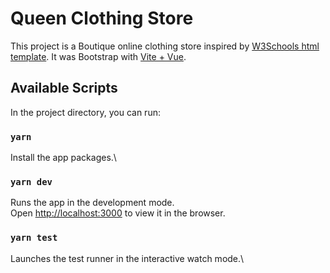 # Queen Clothing Store

This project is a Boutique online clothing store inspired by [W3Schools html template](https://www.w3schools.com/w3css/tryit.asp?filename=tryw3css_templates_clothing_store&stacked=h).
It was Bootstrap with [Vite + Vue](https://github.com/vitejs/vite).

## Available Scripts

In the project directory, you can run:

### `yarn`

Install the app packages.\

### `yarn dev`

Runs the app in the development mode.\
Open [http://localhost:3000](http://localhost:3000) to view it in the browser.

### `yarn test`

Launches the test runner in the interactive watch mode.\